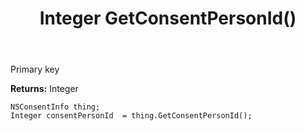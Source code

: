 ﻿---
uid: crmscript_ref_NSConsentInfo_GetConsentPersonId
title: Integer GetConsentPersonId()
intellisense: NSConsentInfo.GetConsentPersonId
keywords: NSConsentInfo, GetConsentPersonId
so.topic: reference
---

Primary key

**Returns:** Integer


```crmscript
NSConsentInfo thing;
Integer consentPersonId  = thing.GetConsentPersonId();
```


